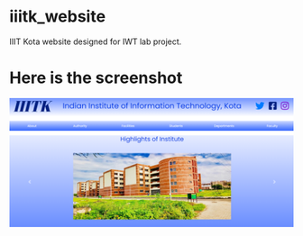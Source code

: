 # iiitk_website
IIIT Kota website designed for IWT lab project.

# Here is the screenshot
![Screenshot](/images/Screenshot_iiitk_website.png?raw=true "IIITK Website")
